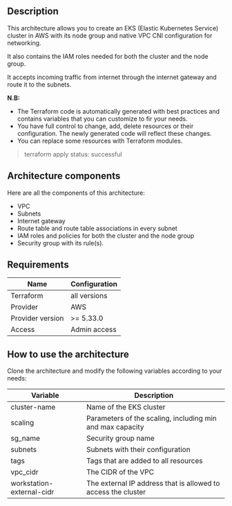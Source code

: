 ## Description

This architecture allows you to create an EKS (Elastic Kubernetes Service) cluster in AWS with its node group and native VPC CNI configuration for networking.

It also contains the IAM roles needed for both the cluster and the node group.

It accepts incoming traffic from internet through the internet gateway and route it to the subnets.

**N.B:**

- The Terraform code is automatically generated with best practices and contains variables that you can customize to fir your needs.
- You have full control to change, add, delete resources or their configuration. The newly generated code will reflect these changes.
- You can replace some resources with Terraform modules.

> terraform apply status: successful

## Architecture components

Here are all the components of this architecture:
- VPC
- Subnets
- Internet gateway
- Route table and route table associations in every subnet
- IAM roles and policies for both the cluster and the node group
- Security group with its rule(s).

## Requirements

| Name | Configuration |
| --- | --- |
| Terraform | all versions |
| Provider | AWS |
| Provider version | >= 5.33.0 |
| Access | Admin access |

## How to use the architecture

Clone the architecture and modify the following variables according to your needs:

| Variable | Description |
| --- | --- |
| cluster-name | Name of the EKS cluster |
| scaling | Parameters of the scaling, including min and max capacity |
| sg_name | Security group name |
| subnets | Subnets with their configuration |
| tags | Tags that are added to all resources |
| vpc_cidr | The CIDR of the VPC |
| workstation-external-cidr | The external IP address that is allowed to access the cluster |

